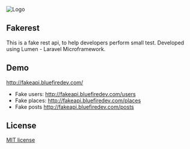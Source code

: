 ![Logo](http://www.bluefiredev.com/wp-content/uploads/2017/07/Logomakr_3Z14FZ.png)
## Fakerest
This is a fake rest api, to help developers perform small test. Developed using Lumen - Laravel Microframework. 

## Demo
 http://fakeapi.bluefiredev.com/
 - Fake users:
   http://fakeapi.bluefiredev.com/users 
 - Fake places:
 http://fakeapi.bluefiredev.com/places
 - Fake posts
 http://fakeapi.bluefiredev.com/posts
 
## License

[MIT license](http://opensource.org/licenses/MIT)
